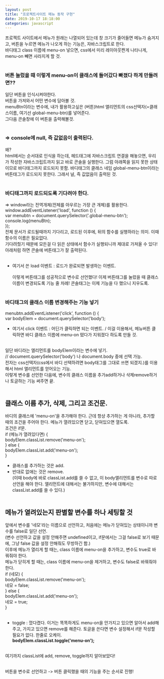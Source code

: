 ```yaml
---
layout: post
title: "프로젝트사이트 메뉴 동작 구현"
date: 2019-10-17 18:18:00
categories: javascript
---
```

프로젝트 사이트에서 메뉴가 원래는 나열되어 있는데 창 크기가 줄어들면 메뉴가 숨겨지고, 버튼을 누르면 메뉴가 나오게 하는 기능은, 자바스크립트로 한다.<br>
바디태그 class 이름에 menu-on 넣으면, css에서 미리 레이아웃짠게 나타나게, menu-on 빼면 사라지게 할 것.<br><br>

### 버튼 눌렀을 때 이렇게 menu-on이 클래스에 들어갔다 빠졌다 하게 만들려면??<br>
일단 버튼을 인식시켜야한다. <br>
버튼을 가져와서 어떤 변수에 담아볼 것.<br>
menuBtn이라는 변수에, 내가 활용하고싶은 (버튼)html 앨리먼트의 css선택자(=클래스이름, 여기선 global-menu-btn)를 넣어준다.<br>
그다음 콘솔창에 이 버튼을 출력해볼것.<br><br>

### => console에 null, 즉 값없음이 출력된다. <br>
왜? <br>
html에서는 순서대로 인식을 하는데, 헤드태그에 자바스크립트 연결을 해놓으면, 우리가 작성한 자바스크립트까지 읽고 바로 콘솔을 실행한다. 그럼 아래쪽을 읽지 못한 상태이므로 바디태그까지 로드되지 못함. 바디태그의 클래스 네임 global-menu-btn이라는 버튼태그가 로드되지 못한다. 그래서 널, 즉 값없음이 출력된 것.<br><br>

### 바디태그까지 로드되도록 기다려야 한다.<br>
=> window라는 전역개체(전체를 아우르는 가장 큰 개체)를 활용한다.<br>
window.addEventListener('load', function () { <br>
  var menubtn = document.querySelector('.global-menu-btn'); <br>
  console.log(menuBtn); <br>
}); <br>
전체 문서가 로드될때까지 기다리고, 로드된 이후에, 뒤의 함수를 실행하라는 의미. 이때 함수의 이름은 필요없다.<br>
기다려줬기 때문에 모든걸 다 읽은 상태에서 함수가 실행되니까 제대로 가져올 수 있다! 아래처럼 하면 콘솔에 버튼태그가 잘 출력된다.<br><br>
- 여기서 쓴 load 이벤트 : 로드가 완료되면 발생하는 이벤트.<br><br>
이렇게 버튼태그를 성공적으로 변수로 선언했다! 이제 버튼태그를 눌렀을 때 클래스이름이 변경되도록 기능 줄 차례! 콘솔태그는 이제 기능을 다 했으니 지우도록. <br><br>

### 바디태그의 클래스 이름 변경해주는 기능 넣기  <br>
  menubtn.addEventListener('click', function () { <br>
    var bodyElem = document.querySelector('body'); <br>
- 여기서 click 이벤트 : 어딘가 클릭하면 되는 이벤트. / 이걸 이용해서, 메뉴버튼 클릭하면 바디 클래스 이름에 menu-on 떴다가 지워졌다 하도록 만들 것.<br><br>

일단 바디라는 엘리먼트를 bodyElem이라는 변수에 넣기. <br>
// document.querySelector('body') 나 document.body 중에 선택 가능. <br>
전자는 css선택자(css에서 바디 선택하려면 body태그를 그대로 쓰면 되겠지.)를 이용해서 html 앨리먼트를 얻어오는 기능.<br>
이렇게 변수를 선언한 다음에, 변수의 클래스 이름을 추가add하거나 삭제remove하거나 토글하는 기능 써주면 끝.<br><br>


## 클래스 이름 추가, 삭제, 그리고 조건문.
바디의 클래스에 'menu-on'을 추가해야 한다. 근데 항상 추가하는 게 아니라, 추가할 때의 조건을 주어야 한다. 메뉴가 열려있으면 닫고, 닫혀있으면 열도록. <br>
조건은 if문.<br>
    if (메뉴가 열려있다면) { <br>
      bodyElem.classList.remove('menu-on'); <br>
    } else { <br>
      bodyElem.classList.add('menu-on'); <br>
    } <br>
* 클래스를 추가하는 것은 add. <br>
* 반대로 없애는 것은 remove. <br>
(이때 body에 바로 classList.add를 쓸 수 없고, 이 body앨리먼트를 변수로 따로 선언을 해야 한다. 앨리먼트에 대해서는 불가하지만, 변수에 대해서는 classList.add를 쓸 수 있다.)<br><br>

## 메뉴가 열려있는지 판별할 변수를 하나 세팅할 것<br>
앞에서 변수를 '네모'라는 이름으로 선언하고, 처음에는 메뉴가 닫혀있는 상태이니까 변수를 false로 일단 선언.<br>
(변수 선언하고 값을 설정 안해주면 undefined이고, if문에서는 그걸 false로 보기 때문에, 그냥 false 값을 설정 안해줘도 무방하긴 함.)<br>
이후에 메뉴가 열리게 할 때는, class 이름에 menu-on을 추가하고, 변수도 true로 바꿔줘야 한다.<br>
메뉴가 닫히게 할 때는, class 이름에 menu-on을 제거하고, 변수도 false로 바꿔줘야 한다.<br>
    if (네모) { <br>
      bodyElem.classList.remove('menu-on'); <br>
      네모 = false; <br>
    } else { <br>
      bodyElem.classList.add('menu-on'); <br>
      네모 = true; <br>
    } <br>
<br>

* toggle : 껐다켰다. 이거는 똑똑하게도 menu-on을 안가지고 있으면 알아서 add해주고, 가지고 있으면 remove를 해준다. 토글을 쓴다면 변수 설정해서 if문 작성할 필요가 없다. 한줄로 오케이.<br>
<b>  bodyElem.classList.toggle('menu-on'); </b><br><br>

여기까지 classList에 add, remove, toggle까지 알아보았다!<br><br>

버튼을 변수로 선언하고 -> 버튼 클릭했을 때의 기능을 주는 순서로 진행!<br>
